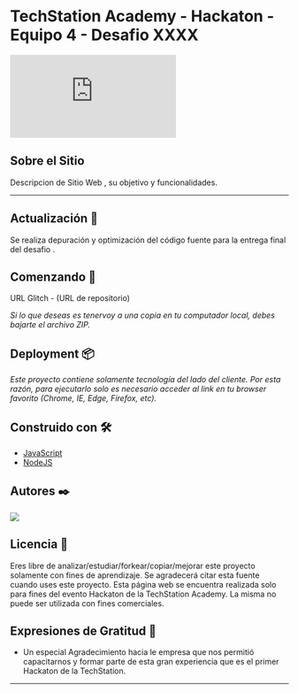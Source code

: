# TechStation Academy - Hackaton - Equipo 4 - Desafio XXXX



![HACKATON](https://fv9-4.failiem.lv/thumb_show.php?i=tndpnd7mv&view)

## Sobre el Sitio
Descripcion de Sitio Web , su objetivo y funcionalidades. 

---

## Actualización 💪
Se realiza depuración y optimización del código fuente para la entrega final del desafio .


## Comenzando 🚀

URL Glitch - (URL de repositorio)

_Si lo que deseas es tenervoy a  una copia en tu computador local, debes bajarte el archivo ZIP._


## Deployment 📦

_Este proyecto contiene solamente tecnología del lado del cliente. Por esta razón, para ejecutarlo solo es necesario acceder al link en tu browser favorito (Chrome, IE, Edge, Firefox, etc)._


## Construido con 🛠️

* [JavaScript](https://developer.mozilla.org/es/docs/Web/JavaScript)
* [NodeJS](https://nodejs.org/es/)



## Autores ✒️

<a href="https://github.com/Tech-Station-Hackathon/Backend/graphs/contributors">
  <img src="https://contrib.rocks/image?repo=Tech-Station-Hackathon/Backend" />
</a>


## Licencia 📄

Eres libre de analizar/estudiar/forkear/copiar/mejorar este proyecto solamente con fines de aprendizaje. Se agradecerá citar esta fuente cuando uses este proyecto.
Esta página web se encuentra realizada solo para fines del evento Hackaton de la TechStation Academy. 
La misma no puede ser utilizada con fines comerciales.

## Expresiones de Gratitud 🎁

* Un especial Agradecimiento hacia le empresa que nos permitió capacitarnos y formar parte de esta gran experiencia que es el primer Hackaton de la TechStation.


---

